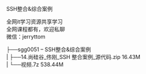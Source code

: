SSH整合&综合案例

全网it学习资源共享学习<br>全网课程都有，欢迎私聊<br>微信：jerryttom<br>

├──sgg0051 – SSH整合&amp;综合案例<br> | ├──14.尚硅谷_佟刚_SSH 整合案例_源代码.zip 16.43M<br> | └──视频.7z 538.44M